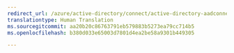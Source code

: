 ```yaml
---
redirect_url: /azure/active-directory/connect/active-directory-aadconnect-faq
translationtype: Human Translation
ms.sourcegitcommit: aa20b20c86763791eb579883b5273ea79cc714b5
ms.openlocfilehash: b380d033e65003d7801d4ea2be58a9301b449305

---
```




<!--HONumber=Dec16_HO3-->


